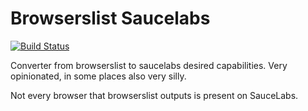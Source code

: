 Browserslist Saucelabs
======================

[![Build Status](https://travis-ci.org/vxsx/browserslist-saucelabs.svg?branch=master)](https://travis-ci.org/vxsx/browserslist-saucelabs)

Converter from browserslist to saucelabs desired capabilities.
Very opinionated, in some places also very silly.

Not every browser that browserslist outputs is present on SauceLabs.
